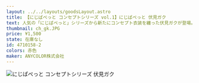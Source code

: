 ```yaml
---
layout: ../../layouts/goodsLayout.astro
title: 【にじぱぺっと コンセプトシリーズ vol.1】にじぱぺっと 伏見ガク
text: 人気の「にじぱぺっと」シリーズから新たにコンセプト衣装を纏った伏見ガクが登場。また、「にじぱぺっと」はにじさんじオフィシャルストアにて販売している「にじぱぺっとグッズ」の、にじぱぺポーチやポンチョとあわせてもお楽しみいただけます。
thumbnail: ch_gk.JPG
price: ¥1,500
state: 在庫なし
id: 4710158-2
colors: 赤色
maker: ANYCOLOR株式会社
---
```


![にじぱぺっと コンセプトシリーズ 伏見ガク](/19_ecsite/images/ch_gk.JPG)
